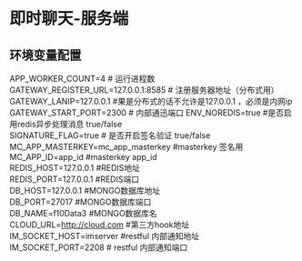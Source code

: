 # 即时聊天-服务端
## 环境变量配置
 APP_WORKER_COUNT=4   # 运行进程数
 GATEWAY_REGISTER_URL=127.0.0.1:8585 # 注册服务器地址（分布式用）
 GATEWAY_LANIP=127.0.0.1 #果是分布式的话不允许是127.0.0.1 ，必须是内网ip
 GATEWAY_START_PORT=2300 # 内部通迅端口
 ENV_NOREDIS=true #是否启用redis异步处理消息 true/false  
 SIGNATURE_FLAG=true # 是否开启签名验证 true/false  
 MC_APP_MASTERKEY=mc_app_masterkey #masterkey 签名用    
 MC_APP_ID=app_id #masterkey app_id      
 REDIS_HOST=127.0.0.1 #REDIS地址  
 REDIS_PORT=127.0.0.1 #REDIS端口  
 DB_HOST=127.0.0.1 #MONGO数据库地址    
 DB_PORT=27017 #MONGO数据库端口  
 DB_NAME=f10Data3 #MONGO数据库名  
 CLOUD_URL=http://cloud.com #第三方hook地址  
 IM_SOCKET_HOST=imserver #restful 内部通知地址  
 IM_SOCKET_PORT=2208 # restful 内部通知端口
 
  
 
 

